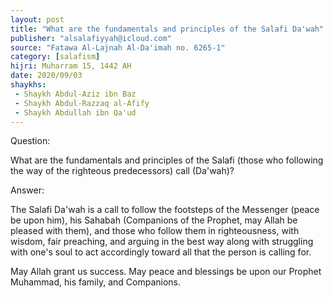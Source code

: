 ```yaml
---
layout: post
title: "What are the fundamentals and principles of the Salafi Da'wah"
publisher: "alsalafiyyah@icloud.com"
source: "Fatawa Al-Lajnah Al-Da'imah no. 6265-1"
category: [salafism]
hijri: Muharram 15, 1442 AH
date: 2020/09/03
shaykhs: 
 - Shaykh Abdul-Aziz ibn Baz
 - Shaykh Abdul-Razzaq al-Afify
 - Shaykh Abdullah ibn Qa'ud
---
```


Question: 

What are the fundamentals and principles of the Salafi (those who following the way of the righteous predecessors) call (Da'wah)? 

Answer:

The Salafi Da'wah is a call to follow the footsteps of the Messenger (peace be upon him), his Sahabah (Companions of the Prophet, may Allah be pleased with them), and those who follow them in righteousness, with wisdom, fair preaching, and arguing in the best way along with struggling with one's soul to act accordingly toward all that the person is calling for.

May Allah grant us success. May peace and blessings be upon our Prophet Muhammad, his family, and Companions.

